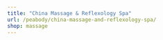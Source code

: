 ```yaml
---
title: "China Massage & Reflexology Spa"
url: /peabody/china-massage-and-reflexology-spa/
shop: massage
---
```

